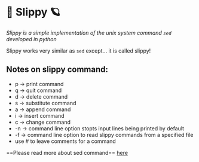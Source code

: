 # 🌈 Slippy 🪐

*Slippy is a simple implementation of the unix system command `sed` developed in python*

Slippy works very similar as `sed` except... it is called slippy!

**Notes on slippy command:**
---
- p -> print command
- q -> quit command
- d -> delete command
- s -> substitute command
- a -> append command
- i -> insert command
- c -> change command 
- -n -> command line option stopts input lines being printed by default
- -f -> command line option to read slippy commands from a specified file
- use # to leave comments for a command

==Please read more about sed command== [here](https://www.gnu.org/software/sed/manual/sed.html)
